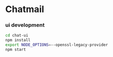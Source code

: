 # Chatmail


### ui development

```bash
cd chat-ui
npm install
export NODE_OPTIONS=--openssl-legacy-provider
npm start
```